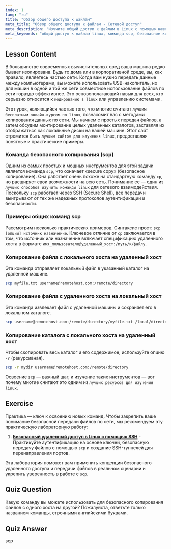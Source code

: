 ```yaml
---
index: 1
lang: "ru"
title: "Обзор общего доступа к файлам"
meta_title: "Обзор общего доступа к файлам - Сетевой доступ"
meta_description: "Изучите общий доступ к файлам в Linux с помощью нашего бесплатного онлайн-курса. Узнайте один из лучших способов изучения команд Linux, таких как scp, для безопасной передачи файлов по сети. Ключевой ресурс для программирования в Linux."
meta_keywords: "общий доступ к файлам linux, команда scp, безопасное копирование, изучение команд linux, лучший бесплатный онлайн-курс linux, программирование в linux, сетевая передача файлов, лучшие ресурсы для изучения linux"
---
```


## Lesson Content

В большинстве современных вычислительных сред ваша машина редко бывает изолирована. Будь то дома или в корпоративной среде, вы, как правило, являетесь частью сети. Когда вам нужно передать данные между компьютерами, вы можете использовать USB-накопитель, но для машин в одной и той же сети совместное использование файлов по сети гораздо эффективнее. Это основополагающий навык для всех, кто серьезно относится к `кодированию в linux` или управлению системами.

Этот урок, являющийся частью того, что многие считают `лучшим бесплатным онлайн-курсом по linux`, познакомит вас с методами копирования данных по сети. Мы начнем с простых передач файлов, а затем обсудим монтирование целых удаленных каталогов, заставляя их отображаться как локальные диски на вашей машине. Этот сайт стремится быть `лучшим сайтом для изучения linux`, предоставляя понятные и практические примеры.

### Команда безопасного копирования (scp)

Одним из самых простых и мощных инструментов для этой задачи является команда `scp`, что означает «secure copy» (безопасное копирование). Она работает очень похоже на стандартную команду `cp`, но расширяет свои возможности на всю сеть. Понимание ее — один из `лучших способов изучить команды linux` для сетевого взаимодействия. Поскольку `scp` работает через SSH (Secure Shell), все передачи выигрывают от тех же надежных протоколов аутентификации и безопасности.

### Примеры общих команд scp

Рассмотрим несколько практических примеров. Синтаксис прост: `scp [опции] источник назначение`. Ключевое отличие от `cp` заключается в том, что источник или назначение включает спецификацию удаленного хоста в формате `имя_пользователя@удаленный_хост:/путь/к/файлу`.

### Копирование файла с локального хоста на удаленный хост

Эта команда отправляет локальный файл в указанный каталог на удаленной машине.

```bash
scp myfile.txt username@remotehost.com:/remote/directory
```

### Копирование файла с удаленного хоста на локальный хост

Эта команда извлекает файл с удаленной машины и сохраняет его в локальном каталоге.

```bash
scp username@remotehost.com:/remote/directory/myfile.txt /local/directory
```

### Копирование каталога с локального хоста на удаленный хост

Чтобы скопировать весь каталог и его содержимое, используйте опцию `-r` (рекурсивная).

```bash
scp -r mydir username@remotehost.com:/remote/directory
```

Освоение `scp` — важный шаг, и изучение таких инструментов — вот почему многие считают это одним из `лучших ресурсов для изучения linux`.

## Exercise

Практика — ключ к освоению новых команд. Чтобы закрепить ваше понимание безопасной передачи файлов по сети, мы рекомендуем эту практическую лабораторную работу:

1. **[Безопасный удаленный доступ в Linux с помощью SSH](https://labex.io/ru/labs/comptia-secure-remote-access-in-linux-with-ssh-592816)** - Практикуйте аутентификацию на основе ключей, безопасную передачу файлов с помощью `scp` и создание SSH-туннелей для перенаправления портов.

Эта лаборатория поможет вам применить концепции безопасного удаленного доступа и передачи файлов в реальном сценарии и укрепить уверенность в работе с `scp`.

## Quiz Question

Какую команду вы можете использовать для безопасного копирования файлов с одного хоста на другой? Пожалуйста, ответьте только названием команды, строчными английскими буквами.

## Quiz Answer

scp
